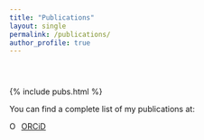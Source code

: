 ```yaml
---
title: "Publications"
layout: single
permalink: /publications/
author_profile: true
---
```


<h1 style="color:black;font-size:40px;"></h1> 
<script type='text/javascript' src='https://d1bxh8uas1mnw7.cloudfront.net/assets/embed.js'></script>

{% include pubs.html %}

You can find a complete list of my publications at:

<div itemscope itemtype="https://schema.org/Person"><a itemprop="sameAs" content="https://orcid.org/0000-0002-8651-1615" href="https://orcid.org/0000-0002-8651-1615" target="orcid.widget" rel="me noopener noreferrer" style="vertical-align:top;"><img src="https://orcid.org/sites/default/files/images/orcid_16x16.png" style="width:1em;margin-right:.5em;" alt="ORCID iD icon">ORCiD</a></div>

<!--
{% for post in site.publications reversed %}
  {% include archive-single.html %}
{% endfor %}
-->
